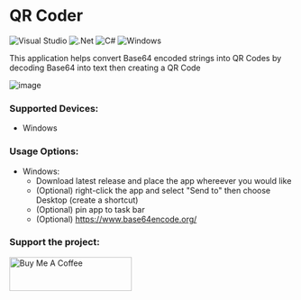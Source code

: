 # QR Coder
![Visual Studio](https://img.shields.io/badge/Visual%20Studio-5C2D91.svg?style=for-the-badge&logo=visual-studio&logoColor=white) ![.Net](https://img.shields.io/badge/.NET-5C2D91?style=for-the-badge&logo=.net&logoColor=white) ![C#](https://img.shields.io/badge/c%23-%23239120.svg?style=for-the-badge&logo=csharp&logoColor=white) ![Windows](https://img.shields.io/badge/Windows-0078D6?style=for-the-badge&logo=windows&logoColor=white)

This application helps convert Base64 encoded strings into QR Codes by decoding Base64 into text then creating a QR Code

![image](https://github.com/user-attachments/assets/cd965c5e-ae25-4ff8-9180-8384880d4776)



### Supported Devices:
- Windows 

### Usage Options:
- Windows:
  - Download latest release and place the app whereever you would like
  - (Optional) right-click the app and select "Send to" then choose Desktop (create a shortcut)
  - (Optional) pin app to task bar
  - (Optional) https://www.base64encode.org/ 
 

 
### Support the project:
<a href="https://www.buymeacoffee.com/dylanrose" target="_blank"><img src="https://cdn.buymeacoffee.com/buttons/v2/default-yellow.png" alt="Buy Me A Coffee" style="height: 60px !important;width: 217px !important;" ></a>
 

